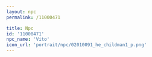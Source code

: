 ```yaml
---
layout: npc
permalink: /11000471

title: Npc
id: '11000471'
npc_name: 'Vito'
icon_url: 'portrait/npc/02010091_he_childman1_p.png'
---
```

